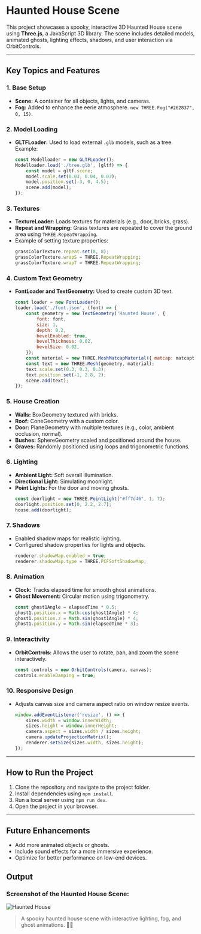 # Haunted House Scene

This project showcases a spooky, interactive 3D Haunted House scene using **Three.js**, a JavaScript 3D library. The scene includes detailed models, animated ghosts, lighting effects, shadows, and user interaction via OrbitControls.

---

## Key Topics and Features

### 1. **Base Setup**
- **Scene:** A container for all objects, lights, and cameras.
- **Fog:** Added to enhance the eerie atmosphere. `new THREE.Fog("#262837", 0, 15)`.

### 2. **Model Loading**
- **GLTFLoader:** Used to load external `.glb` models, such as a tree. Example:
  ```javascript
  const Modelloader = new GLTFLoader();
  Modelloader.load('./tree.glb', (gltf) => {
      const model = gltf.scene;
      model.scale.set(0.03, 0.04, 0.03);
      model.position.set(-3, 0, 4.5);
      scene.add(model);
  });
  ```

### 3. **Textures**
- **TextureLoader:** Loads textures for materials (e.g., door, bricks, grass).
- **Repeat and Wrapping:** Grass textures are repeated to cover the ground area using `THREE.RepeatWrapping`.
- Example of setting texture properties:
  ```javascript
  grassColorTexture.repeat.set(8, 8);
  grassColorTexture.wrapS = THREE.RepeatWrapping;
  grassColorTexture.wrapT = THREE.RepeatWrapping;
  ```

### 4. **Custom Text Geometry**
- **FontLoader and TextGeometry:** Used to create custom 3D text.
  ```javascript
  const loader = new FontLoader();
  loader.load('./font.json', (font) => {
      const geometry = new TextGeometry('Haunted House', {
          font: font,
          size: 1,
          depth: 0.2,
          bevelEnabled: true,
          bevelThickness: 0.02,
          bevelSize: 0.02,
      });
      const material = new THREE.MeshMatcapMaterial({ matcap: matcaptexture });
      const text = new THREE.Mesh(geometry, material);
      text.scale.set(0.3, 0.3, 0.3);
      text.position.set(-1, 2.8, 2);
      scene.add(text);
  });
  ```

### 5. **House Creation**
- **Walls:** BoxGeometry textured with bricks.
- **Roof:** ConeGeometry with a custom color.
- **Door:** PlaneGeometry with multiple textures (e.g., color, ambient occlusion, normal).
- **Bushes:** SphereGeometry scaled and positioned around the house.
- **Graves:** Randomly positioned using loops and trigonometric functions.

### 6. **Lighting**
- **Ambient Light:** Soft overall illumination.
- **Directional Light:** Simulating moonlight.
- **Point Lights:** For the door and moving ghosts.
  ```javascript
  const doorlight = new THREE.PointLight("#ff7d46", 1, 7);
  doorlight.position.set(0, 2.2, 2.7);
  house.add(doorlight);
  ```

### 7. **Shadows**
- Enabled shadow maps for realistic lighting.
- Configured shadow properties for lights and objects.
  ```javascript
  renderer.shadowMap.enabled = true;
  renderer.shadowMap.type = THREE.PCFSoftShadowMap;
  ```

### 8. **Animation**
- **Clock:** Tracks elapsed time for smooth ghost animations.
- **Ghost Movement:** Circular motion using trigonometry.
  ```javascript
  const ghost1Angle = elapsedTime * 0.5;
  ghost1.position.x = Math.cos(ghost1Angle) * 4;
  ghost1.position.z = Math.sin(ghost1Angle) * 4;
  ghost1.position.y = Math.sin(elapsedTime * 3);
  ```

### 9. **Interactivity**
- **OrbitControls:** Allows the user to rotate, pan, and zoom the scene interactively.
  ```javascript
  const controls = new OrbitControls(camera, canvas);
  controls.enableDamping = true;
  ```

### 10. **Responsive Design**
- Adjusts canvas size and camera aspect ratio on window resize events.
  ```javascript
  window.addEventListener('resize', () => {
      sizes.width = window.innerWidth;
      sizes.height = window.innerHeight;
      camera.aspect = sizes.width / sizes.height;
      camera.updateProjectionMatrix();
      renderer.setSize(sizes.width, sizes.height);
  });
  ```

---

## How to Run the Project
1. Clone the repository and navigate to the project folder.
2. Install dependencies using `npm install`.
3. Run a local server using `npm run dev`.
4. Open the project in your browser.

---

## Future Enhancements
- Add more animated objects or ghosts.
- Include sound effects for a more immersive experience.
- Optimize for better performance on low-end devices.

## Output

### Screenshot of the Haunted House Scene:

![Haunted House](./output/image.png.)

> A spooky haunted house scene with interactive lighting, fog, and ghost animations. 🎃👻



